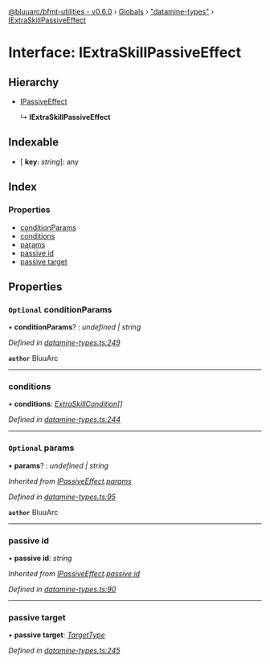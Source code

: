 [@bluuarc/bfmt-utilities - v0.6.0](../README.md) › [Globals](../globals.md) › ["datamine-types"](../modules/_datamine_types_.md) › [IExtraSkillPassiveEffect](_datamine_types_.iextraskillpassiveeffect.md)

# Interface: IExtraSkillPassiveEffect

## Hierarchy

* [IPassiveEffect](_datamine_types_.ipassiveeffect.md)

  ↳ **IExtraSkillPassiveEffect**

## Indexable

* \[ **key**: *string*\]: any

## Index

### Properties

* [conditionParams](_datamine_types_.iextraskillpassiveeffect.md#optional-conditionparams)
* [conditions](_datamine_types_.iextraskillpassiveeffect.md#conditions)
* [params](_datamine_types_.iextraskillpassiveeffect.md#optional-params)
* [passive id](_datamine_types_.iextraskillpassiveeffect.md#passive-id)
* [passive target](_datamine_types_.iextraskillpassiveeffect.md#passive-target)

## Properties

### `Optional` conditionParams

• **conditionParams**? : *undefined | string*

*Defined in [datamine-types.ts:249](https://github.com/BluuArc/bfmt-utilities/blob/master/src/datamine-types.ts#L249)*

**`author`** BluuArc

___

###  conditions

• **conditions**: *[ExtraSkillCondition](../modules/_datamine_types_.md#extraskillcondition)[]*

*Defined in [datamine-types.ts:244](https://github.com/BluuArc/bfmt-utilities/blob/master/src/datamine-types.ts#L244)*

___

### `Optional` params

• **params**? : *undefined | string*

*Inherited from [IPassiveEffect](_datamine_types_.ipassiveeffect.md).[params](_datamine_types_.ipassiveeffect.md#optional-params)*

*Defined in [datamine-types.ts:95](https://github.com/BluuArc/bfmt-utilities/blob/master/src/datamine-types.ts#L95)*

**`author`** BluuArc

___

###  passive id

• **passive id**: *string*

*Inherited from [IPassiveEffect](_datamine_types_.ipassiveeffect.md).[passive id](_datamine_types_.ipassiveeffect.md#passive-id)*

*Defined in [datamine-types.ts:90](https://github.com/BluuArc/bfmt-utilities/blob/master/src/datamine-types.ts#L90)*

___

###  passive target

• **passive target**: *[TargetType](../enums/_datamine_types_.targettype.md)*

*Defined in [datamine-types.ts:245](https://github.com/BluuArc/bfmt-utilities/blob/master/src/datamine-types.ts#L245)*
